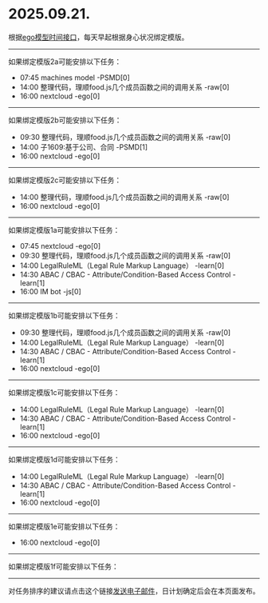 # 2025.09.21.

根据[ego模型时间接口](https://gitee.com/hyg/blog/blob/master/timeflow.md)，每天早起根据身心状况绑定模版。

---
如果绑定模版2a可能安排以下任务：

- 07:45	machines model -PSMD[0]
- 14:00	整理代码，理顺food.js几个成员函数之间的调用关系 -raw[0]
- 16:00	nextcloud -ego[0]

---
如果绑定模版2b可能安排以下任务：

- 09:30	整理代码，理顺food.js几个成员函数之间的调用关系 -raw[0]
- 14:00	子1609:基于公司、合同 -PSMD[1]
- 16:00	nextcloud -ego[0]

---
如果绑定模版2c可能安排以下任务：

- 14:00	整理代码，理顺food.js几个成员函数之间的调用关系 -raw[0]
- 16:00	nextcloud -ego[0]

---
如果绑定模版1a可能安排以下任务：

- 07:45	nextcloud -ego[0]
- 09:30	整理代码，理顺food.js几个成员函数之间的调用关系 -raw[0]
- 14:00	LegalRuleML（Legal Rule Markup Language） -learn[0]
- 14:30	ABAC / CBAC - Attribute/Condition-Based Access Control -learn[1]
- 16:00	IM bot -js[0]

---
如果绑定模版1b可能安排以下任务：

- 09:30	整理代码，理顺food.js几个成员函数之间的调用关系 -raw[0]
- 14:00	LegalRuleML（Legal Rule Markup Language） -learn[0]
- 14:30	ABAC / CBAC - Attribute/Condition-Based Access Control -learn[1]
- 16:00	nextcloud -ego[0]

---
如果绑定模版1c可能安排以下任务：

- 14:00	LegalRuleML（Legal Rule Markup Language） -learn[0]
- 14:30	ABAC / CBAC - Attribute/Condition-Based Access Control -learn[1]
- 16:00	nextcloud -ego[0]

---
如果绑定模版1d可能安排以下任务：

- 14:00	LegalRuleML（Legal Rule Markup Language） -learn[0]
- 14:30	ABAC / CBAC - Attribute/Condition-Based Access Control -learn[1]
- 16:00	nextcloud -ego[0]

---
如果绑定模版1e可能安排以下任务：

- 16:00	nextcloud -ego[0]

---
如果绑定模版1f可能安排以下任务：


---
对任务排序的建议请点击这个链接<a href="mailto:huangyg@mars22.com?subject=关于2025.09.21.任务排序的建议&body=date: 2025.09.21.%0D%0Afile: ../../blog/release/time/d.20250921.md%0D%0A---请勿修改邮件主题及以上内容---%0D%0A">发送电子邮件</a>，日计划确定后会在本页面发布。